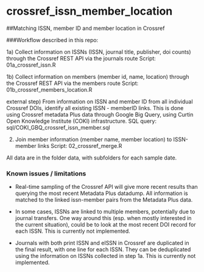 # crossref_issn_member_location
##Matching ISSN, member ID  and member location in Crossref

###Workflow described in this repo:

1a) Collect information on ISSNs (ISSN, journal title, publisher, doi counts) through the Crossref REST API via the journals route 
Script: 01a_crossref_issn.R

1b) Collect information on members (member id, name, location) through the Crossref REST API via the members route
Script: 01b_crossref_members_location.R

external step) From information on ISSN and member ID from all individual Crossref DOIs, identify all existing ISSN - memberID links. This is done using Crossref metadata Plus data through Google Big Query, using Curtin Open Knowledge Institute (COKI) infrastructure. 
SQL query: sql/COKI_GBQ_crossref_issn_member.sql

2) Join member information (member name, member location) to ISSN-member links
Script: 02_crossref_merge.R

All data are in the folder data, with subfolders for each sample date.

### Known issues / limitations

- Real-time sampling of the Crossref API will give more recent results than querying the most recent Metadata Plus datadump. All information is matched to the linked issn-member pairs from the Metadata Plus data. 

- In some cases, ISSNs are linked to multiple members, potentially due to journal transfers. One way around this (esp. when mostly interested in the current situation), could be to look at the most recent DOI record for each ISSN. This is currently not implemented. 

- Journals with both print ISSN and eISSN in Crossref are duplicated in the final result, with one line for each ISSN. They can be deduplicated using the information on ISSNs collected in step 1a. This is currently not implemented.  


